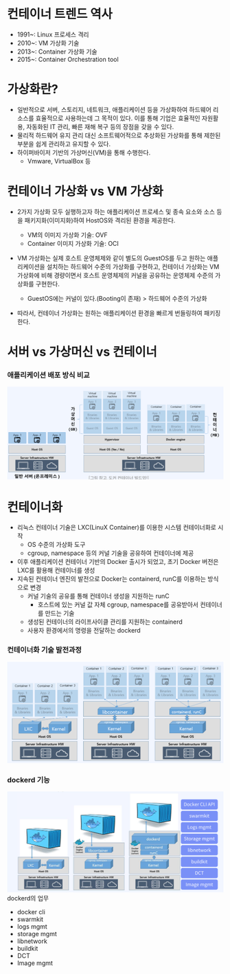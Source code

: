 # 컨테이너 트렌드 역사

- 1991~: Linux 프로세스 격리
- 2010~: VM 가상화 기술
- 2013~: Container 가상화 기술
- 2015~: Container Orchestration tool

# 가상화란?

- 일반적으로 서버, 스토리지, 네트워크, 애플리케이션 등을 가상화하여 하드웨어 리소스를 효율적으로 사용하는데 그 목적이 있다. 이를 통해 기업은 효율적인 자원활용, 자동화된 IT 관리, 빠른 재해 복구 등의 장점을 갖을 수 있다.
- 물리적 하드웨어 유지 관리 대신 소프트웨어적으로 추상화된 가상화를 통해 제한된 부분을 쉽게 관리하고 유지할 수 있다.
- 하이퍼바이저 기반의 가상머신(VM)을 통해 수행한다.
  - Vmware, VirtualBox 등

# 컨테이너 가상화 vs VM 가상화

- 2가지 가상화 모두 실행하고자 하는 애플리케이션 프로세스 및 종속 요소와 소스 등을 패키지화(이미지화)하여 HostOS와 격리된 환경을 제공한다.
  - VM의 이미지 가상화 기술: OVF
  - Container 이미지 가상화 기술: OCI
- VM 가상화는 실제 호스트 운영체제와 같이 별도의 GuestOS를 두고 원하는 애플리케이션을 설치하는 하드웨어 수준의 가상화를 구현하고, 컨테이너 가상화는 VM 가상화에 비해 경량이면서 호스트 운영체제의 커널을 공유하는 운영체제 수준의 가상화를 구현한다.

  - GuestOS에는 커널이 있다.(Booting이 존재) > 하드웨어 수준의 가상화

- 따라서, 컨테이너 가상화는 원하는 애플리케이션 환경을 빠르게 번들링하여 패키징한다.

# 서버 vs 가상머신 vs 컨테이너

### 애플리케이션 배포 방식 비교

![Docker](./images/application_deploy.png)

# 컨테이너화

- 리눅스 컨테이너 기술은 LXC(LinuX Container)를 이용한 시스템 컨테이너화로 시작
  - OS 수준의 가상화 도구
  - cgroup, namespace 등의 커널 기술을 공유하여 컨테이너에 제공
- 이후 애플리케이션 컨테이너 기반의 Docker 출시가 되었고, 초기 Docker 버전은 LXC를 활용해 컨테이너를 생성
- 지속된 컨테이너 엔진의 발전으로 Docker는 containerd, runC를 이용하는 방식으로 변경
  - 커널 기술의 공유를 통해 컨테이너 생성을 지원하는 runC
    - 호스트에 있는 커널 값 자체 cgroup, namespace를 공유받아서 컨테이너를 만드는 기술
  - 생성된 컨테이너의 라이프사이클 관리를 지원하는 containerd
  - 사용자 환경에서의 명령을 전달하는 dockerd

### 컨테이너화 기술 발전과정

![Docker](./images/containerization.png)

### dockerd 기능

![Docker](./images/dockerd.png)
dockerd의 업무

- docker cli
- swarmkit
- logs mgmt
- storage mgmt
- libnetwork
- buildkit
- DCT
- Image mgmt
